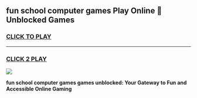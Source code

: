 
## fun school computer games Play Online 👋 Unblocked Games
<h3>
<a href="https://news.freeplayer.one?title=fun_school_computer_games&ref=17GH">CLICK TO PLAY</a></h3>
<hr>

<h3>
<a href="https://news.freeplayer.one?title=fun_school_computer_games&ref=17GH">CLICK 2 PLAY</a>
  
</h3>

<a href="https://news.freeplayer.one?title=fun_school_computer_games&ref=17GH/"><img src="https://clearcache.store/games.png"></a>


**fun school computer games games unblocked: Your Gateway to Fun and Accessible Online Gaming**
